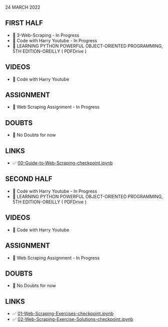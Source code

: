 24 MARCH 2022

## FIRST HALF

- 🚧 3-Web-Scraping - In Progress
- 🚧 Code with Harry Youtube - In Progress
- 🚧 LEARNING PYTHON  POWERFUL OBJECT-ORIENTED PROGRAMMING, 5TH EDITION-OREILLY ( PDFDrive )

## VIDEOS

- 🚧 Code with Harry Youtube 

## ASSIGNMENT

- 🚧 Web Scraping Assignment - In Progress

## DOUBTS

- 🚫 No Doubts for now

## LINKS

- ✅ [00-Guide-to-Web-Scraping-checkpoint.ipynb](https://github.com/Pierian-Data/Complete-Python-3-Bootcamp/blob/master/13-Web-Scraping/.ipynb_checkpoints/00-Guide-to-Web-Scraping-checkpoint.ipynb)

## SECOND HALF

- 🚧 Code with Harry Youtube - In Progress
- 🚧 LEARNING PYTHON  POWERFUL OBJECT-ORIENTED PROGRAMMING, 5TH EDITION-OREILLY ( PDFDrive )

## VIDEOS

- 🚧 Code with Harry Youtube 

## ASSIGNMENT

- 🚧 Web Scraping Assignment - In Progress

## DOUBTS

- 🚫 No Doubts for now

## LINKS

- ✅ [01-Web-Scraping-Exercises-checkpoint.ipynb](https://github.com/Pierian-Data/Complete-Python-3-Bootcamp/blob/master/13-WebScraping/.ipynb_checkpoints/01-Web-Scraping-Exercises-checkpoint.ipynb)
- ✅ [02-Web-Scraping-Exercise-Solutions-checkpoint.ipynb](https://github.com/Pierian-Data/Complete-Python-3-Bootcamp/blob/master/13-Web-Scraping/.ipynb_checkpoints/02-Web-Scraping-Exercise-Solutions-checkpoint.ipynb)



